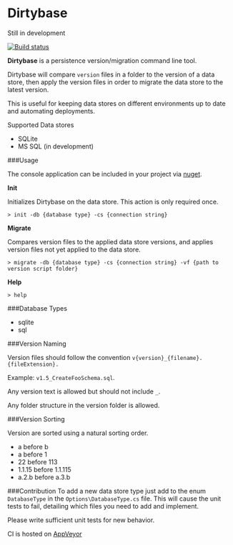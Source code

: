 # Dirtybase

Still in development

[![Build status](https://ci.appveyor.com/api/projects/status/c0h9y0pn0rumkj0v/branch/master?svg=true)](https://ci.appveyor.com/project/Pieter/dirtybase/branch/master)
<!-- [![NuGet Version](http://img.shields.io/nuget/v/Dirtybase.svg?style=flat)](https://www.nuget.org/packages/Dirtybase/) 
[![NuGet Downloads](http://img.shields.io/nuget/dt/Dirtybase.svg?style=flat)](https://www.nuget.org/packages/Dirtybase/) -->

**Dirtybase** is a persistence version/migration command line tool.

Dirtybase will compare `version` files in a folder to the version of a data store, then apply the version files in order to migrate the data store to the latest version. 

This is useful for keeping data stores on different environments up to date and automating deployments. 

Supported Data stores

* SQLite
* MS SQL (in development)

###Usage

The console application can be included in your project via [nuget](https://www.nuget.org/packages/Dirtybase/).

**Init**

Initializes Dirtybase on the data store. This action is only required once.
 
`> init -db {database type} -cs {connection string}`

**Migrate**

Compares version files to the applied data store versions, and applies version files not yet applied to the data store.
 
`> migrate -db {database type} -cs {connection string} -vf {path to version script folder}`

**Help**

`> help`

###Database Types

* sqlite
* sql

###Version Naming

Version files should follow the convention `v{version}_{filename}.{fileExtension}.`

Example: `v1.5_CreateFooSchema.sql`.

Any version text is allowed but should not include `_`.

Any folder structure in the version folder is allowed. 

###Version Sorting

Version are sorted using a natural sorting order.

* a before b
* a before 1
* 22 before 113
* 1.1.15 before 1.1.115
* a.2.b before a.3.b

###Contribution
To add a new data store type just add to the enum `DatabaseType` in the `Options\DatabaseType.cs` file. This will cause the unit tests to fail, detailing which files you need to add and implement.

Please write sufficient unit tests for new behavior.

CI is hosted on [AppVeyor](https://ci.appveyor.com/project/Pieter/dirtybase-oxlqt)

